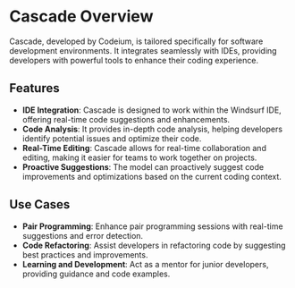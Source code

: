 # Cascade Overview

Cascade, developed by Codeium, is tailored specifically for software development environments. It integrates seamlessly with IDEs, providing developers with powerful tools to enhance their coding experience.

## Features

- **IDE Integration**: Cascade is designed to work within the Windsurf IDE, offering real-time code suggestions and enhancements.
- **Code Analysis**: It provides in-depth code analysis, helping developers identify potential issues and optimize their code.
- **Real-Time Editing**: Cascade allows for real-time collaboration and editing, making it easier for teams to work together on projects.
- **Proactive Suggestions**: The model can proactively suggest code improvements and optimizations based on the current coding context.

## Use Cases

- **Pair Programming**: Enhance pair programming sessions with real-time suggestions and error detection.
- **Code Refactoring**: Assist developers in refactoring code by suggesting best practices and improvements.
- **Learning and Development**: Act as a mentor for junior developers, providing guidance and code examples.
